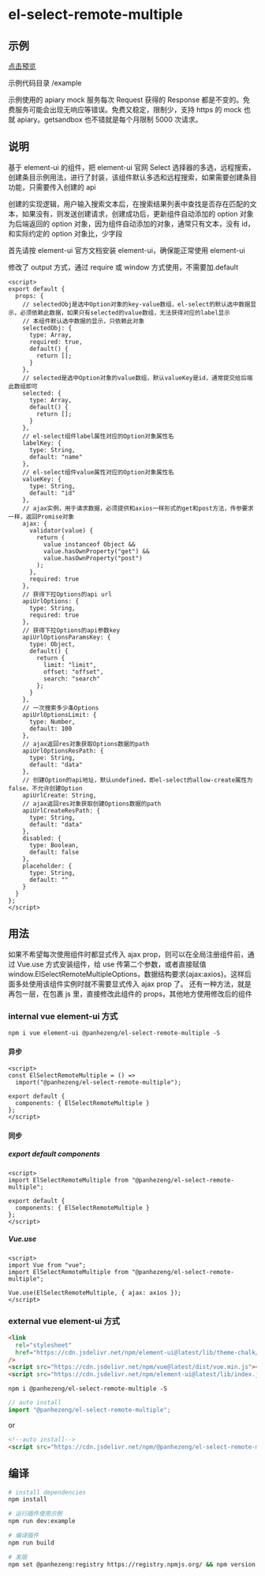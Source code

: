# el-select-remote-multiple

## 示例

[点击预览](https://panhezeng.github.io/el-select-remote-multiple/)

示例代码目录 /example

示例使用的 apiary mock 服务每次 Request 获得的 Response 都是不变的。免费服务可能会出现无响应等错误。免费又稳定，限制少，支持 https 的 mock 也就 apiary。getsandbox 也不错就是每个月限制 5000 次请求。

## 说明

基于 element-ui 的组件，把 element-ui 官网 Select 选择器的多选，远程搜索，创建条目示例用法，进行了封装，该组件默认多选和远程搜索，如果需要创建条目功能，只需要传入创建的 api

创建的实现逻辑，用户输入搜索文本后，在搜索结果列表中查找是否存在匹配的文本，如果没有，则发送创建请求，创建成功后，更新组件自动添加的 option 对象为后端返回的 option 对象，因为组件自动添加的对象，通常只有文本，没有 id，和实际约定的 option 对象比，少字段

首先请按 element-ui 官方文档安装 element-ui，确保能正常使用 element-ui

修改了 output 方式，通过 require 或 window 方式使用，不需要加.default

```vue
<script>
export default {
  props: {
    // selectedObj是选中Option对象的key-value数组，el-select的默认选中数据显示，必须依赖此数据，如果只有selected的value数组，无法获得对应的label显示
    // 本组件默认选中数据的显示，只依赖此对象
    selectedObj: {
      type: Array,
      required: true,
      default() {
        return [];
      }
    },
    // selected是选中Option对象的value数组，默认valueKey是id，通常提交给后端此数组即可
    selected: {
      type: Array,
      default() {
        return [];
      }
    },
    // el-select组件label属性对应的Option对象属性名
    labelKey: {
      type: String,
      default: "name"
    },
    // el-select组件value属性对应的Option对象属性名
    valueKey: {
      type: String,
      default: "id"
    },
    // ajax实例，用于请求数据，必须提供和axios一样形式的get和post方法，传参要求一样，返回Promise对象
    ajax: {
      validator(value) {
        return (
          value instanceof Object &&
          value.hasOwnProperty("get") &&
          value.hasOwnProperty("post")
        );
      },
      required: true
    },
    // 获得下拉Options的api url
    apiUrlOptions: {
      type: String,
      required: true
    },
    // 获得下拉Options的api参数key
    apiUrlOptionsParamsKey: {
      type: Object,
      default() {
        return {
          limit: "limit",
          offset: "offset",
          search: "search"
        };
      }
    },
    // 一次搜索多少条Options
    apiUrlOptionsLimit: {
      type: Number,
      default: 100
    },
    // ajax返回res对象获取Options数据的path
    apiUrlOptionsResPath: {
      type: String,
      default: "data"
    },
    // 创建Option的api地址，默认undefined，即el-select的allow-create属性为false，不允许创建Option
    apiUrlCreate: String,
    // ajax返回res对象获取创建Options数据的path
    apiUrlCreateResPath: {
      type: String,
      default: "data"
    },
    disabled: {
      type: Boolean,
      default: false
    },
    placeholder: {
      type: String,
      default: ""
    }
  }
};
</script>
```

## 用法

如果不希望每次使用组件时都显式传入 ajax prop，则可以在全局注册组件前，通过 Vue.use 方式安装组件，给 use 传第二个参数，或者直接赋值 window.ElSelectRemoteMultipleOptions，数据结构要求{ajax:axios}。这样后面多处使用该组件实例时就不需要显式传入 ajax prop 了。
还有一种方法，就是再包一层，在包裹 js 里，直接修改此组件的 props，其他地方使用修改后的组件

### internal vue element-ui 方式

`npm i vue element-ui @panhezeng/el-select-remote-multiple -S`

#### 异步

```vue
<script>
const ElSelectRemoteMultiple = () =>
  import("@panhezeng/el-select-remote-multiple");

export default {
  components: { ElSelectRemoteMultiple }
};
</script>
```

#### 同步

##### export default components

```vue
<script>
import ElSelectRemoteMultiple from "@panhezeng/el-select-remote-multiple";

export default {
  components: { ElSelectRemoteMultiple }
};
</script>
```

##### Vue.use

```vue
<script>
import Vue from "vue";
import ElSelectRemoteMultiple from "@panhezeng/el-select-remote-multiple";

Vue.use(ElSelectRemoteMultiple, { ajax: axios });
</script>
```

### external vue element-ui 方式

```html
<link
  rel="stylesheet"
  href="https://cdn.jsdelivr.net/npm/element-ui@latest/lib/theme-chalk/index.css"
/>
<script src="https://cdn.jsdelivr.net/npm/vue@latest/dist/vue.min.js"></script>
<script src="https://cdn.jsdelivr.net/npm/element-ui@latest/lib/index.js"></script>
```

`npm i @panhezeng/el-select-remote-multiple -S`

```javascript
// auto install
import "@panhezeng/el-select-remote-multiple";
```

or

```html
<!--auto install-->
<script src="https://cdn.jsdelivr.net/npm/@panhezeng/el-select-remote-multiple@latest/dist/el-select-remote-multiple.min.js"></script>
```

## 编译

```bash
# install dependencies
npm install

# 运行插件使用示例
npm run dev:example

# 编译插件
npm run build

# 发版
npm set @panhezeng:registry https://registry.npmjs.org/ && npm version patch && npm publish --access public && npm set @panhezeng:registry https://registry.npm.taobao.org/

```
